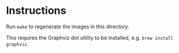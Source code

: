 # Instructions

Run `make` to regenerate the images in this directory.

This requires the Graphviz dot utility to be installed, e.g. `brew install graphviz`.

